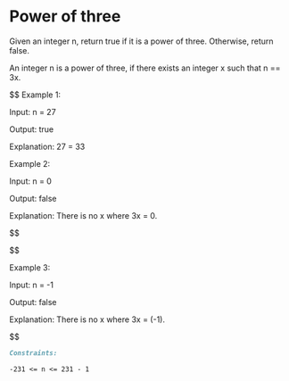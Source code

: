# Power of three

Given an integer n, return true if it is a power of three. Otherwise, return false.

An integer n is a power of three, if there exists an integer x such that n == 3x.

$$
Example 1:

Input: n = 27

Output: true

Explanation: 27 = 33

$$
$$

Example 2:

Input: n = 0

Output: false

Explanation: There is no x where 3x = 0.

$$

$$

Example 3:

Input: n = -1

Output: false

Explanation: There is no x where 3x = (-1).

$$

```markdown
Constraints:

-231 <= n <= 231 - 1
```
